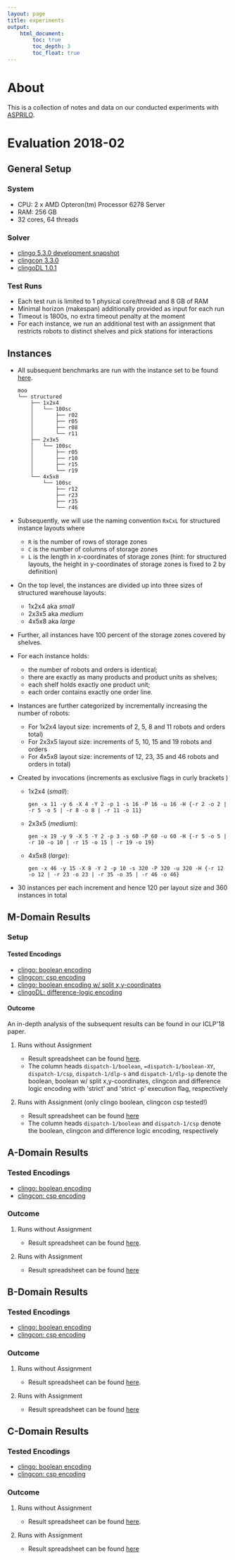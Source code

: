 ```yaml
---
layout: page
title: experiments
output:
    html_document:
        toc: true
        toc_depth: 3
        toc_float: true
---
```


# About

This is a collection of notes and data on our conducted experiments with [ASPRILO](index.md).

# Evaluation 2018-02

## General Setup

### System

- CPU: 2 x AMD Opteron(tm) Processor 6278 Server
- RAM: 256 GB
- 32 cores, 64 threads

### Solver

- [clingo 5.3.0 development snapshot](https://github.com/potassco/clingo/tree/wip)
- [clingcon 3.3.0](https://github.com/potassco/clingcon/tree/v3.3.0)
- [clingoDL 1.0.1](https://github.com/potassco/clingoDL)

### Test Runs

- Each test run is limited to 1 physical core/thread and 8 GB of RAM
- Minimal horizon (makespan) additionally provided as input for each run
- Timeout is 1800s, no extra timeout penalty at the moment
- For each instance, we run an additional test with an assignment that restricts robots to distinct shelves and pick stations for interactions

## Instances

-   All subsequent benchmarks are run with the instance set to be found [here](https://www.cs.uni-potsdam.de/~phil/asprilo/experiments/2018-02/instances.tar.bz2).

    ```shell
    moo
    └── structured
        ├── 1x2x4
        │   └── 100sc
        │       ├── r02
        │       ├── r05
        │       ├── r08
        │       └── r11
        ├── 2x3x5
        │   └── 100sc
        │       ├── r05
        │       ├── r10
        │       ├── r15
        │       └── r19
        └── 4x5x8
            └── 100sc
                ├── r12
                ├── r23
                ├── r35
                └── r46
    ```

-   Subsequently, we will use the naming convention `RxCxL` for structured instance layouts where
    - `R` is the number of rows of storage zones
    - `C` is the number of columns of storage zones
    - `L` is the length in x-coordinates of storage zones (hint: for structured layouts, the height
      in y-coordinates of storage zones is fixed to 2 by definition)
-   On the top level, the instances are divided up into three sizes of structured warehouse layouts:
    - 1x2x4 aka *small*
    - 2x3x5 aka *medium*
    - 4x5x8 aka *large*
-   Further, all instances have 100 percent of the storage zones covered by shelves.
-   For each instance holds:
    - the number of robots and orders is identical;
    - there are exactly as many products and product units as shelves;
    - each shelf holds exactly one product unit;
    - each order contains exactly one order line.
-   Instances are further categorized by incrementally increasing the number of robots:
    - For 1x2x4 layout size: increments of 2, 5, 8 and 11 robots and orders total)
    - For 2x3x5 layout size: increments of 5, 10, 15 and 19 robots and orders
    - For 4x5x8 layout size: increments of 12, 23, 35 and 46 robots and orders in total)
-   Created by invocations (increments as exclusive flags in curly brackets )
    -   1x2x4 (*small*):

        ```shell
        gen -x 11 -y 6 -X 4 -Y 2 -p 1 -s 16 -P 16 -u 16 -H {-r 2 -o 2 | -r 5 -o 5 | -r 8 -o 8 | -r 11 -o 11}
        ```

    -   2x3x5 (*medium*):

        ```shell
        gen -x 19 -y 9 -X 5 -Y 2 -p 3 -s 60 -P 60 -u 60 -H {-r 5 -o 5 | -r 10 -o 10 | -r 15 -o 15 | -r 19 -o 19}
        ```

    -   4x5x8 (*large*):

        ```shell
        gen -x 46 -y 15 -X 8 -Y 2 -p 10 -s 320 -P 320 -u 320 -H {-r 12 -o 12 | -r 23 -o 23 | -r 35 -o 35 | -r 46 -o 46}
        ```

-   30 instances per each increment and hence 120 per layout size and 360 instances in total


## M-Domain Results

### Setup

#### Tested Encodings

- [clingo: boolean encoding](https://github.com/potassco/asprilo-encodings/blob/restruct/moo/encoding.lp)
- [clingcon: csp encoding](https://github.com/potassco/asprilo-encodings/blob/restruct/moo/encoding.clp)
- [clingo: boolean encoding w/ split x,y-coordinates](https://github.com/potassco/asprilo-encodings/blob/restruct/moo/encoding-XY.lp)
- [clingoDL: difference-logic encoding](https://github.com/potassco/asprilo-encodings/blob/restruct/moo/encoding.dlp)

#### Outcome

An in-depth analysis of the subsequent results can be found in our ICLP'18 paper.

1.  Runs without Assignment

    - Result spreadsheet can be found [here](https://www.cs.uni-potsdam.de/~phil/asprilo/experiments/2018-02/m/res.ods).
    - The column heads `dispatch-1/boolean`, `=dispatch-1/boolean-XY`, `dispatch-1/csp`,
      `dispatch-1/dlp-s` and `dispatch-1/dlp-sp` denote the boolean, boolean w/ split x,y-coordinates,
      clingcon and difference logic encoding with 'strict' and 'strict -p' execution flag,
      respectively

2.  Runs with Assignment (only clingo boolean, clingcon csp tested!)

    - Result spreadsheet can be found [here](https://www.cs.uni-potsdam.de/~phil/asprilo/experiments/2018-02/m/res-asg.ods)
    - The column heads `dispatch-1/boolean` and `dispatch-1/csp` denote the boolean, clingcon and difference logic encoding, respectively


## A-Domain Results

### Tested Encodings

- [clingo: boolean encoding](https://github.com/potassco/asprilo-encodings/blob/restruct/mppd/encoding-q.lp)
- [clingcon: csp encoding](https://github.com/potassco/asprilo-encodings/blob/restruct/mppd/encoding-q.clp)

### Outcome

1.  Runs without Assignment

    - Result spreadsheet can be found [here](https://www.cs.uni-potsdam.de/~phil/asprilo/experiments/2018-02/a/res.ods).

2.  Runs with Assignment

    - Result spreadsheet can be found [here](https://www.cs.uni-potsdam.de/~phil/asprilo/experiments/2018-02/a/res-asg.ods)


## B-Domain Results

### Tested Encodings

- [clingo: boolean encoding](https://github.com/potassco/asprilo-encodings/blob/restruct/mppd/encoding-r.lp)
- [clingcon: csp encoding](https://github.com/potassco/asprilo-encodings/blob/restruct/mppd/encoding-r.clp)

### Outcome

1.  Runs without Assignment

    - Result spreadsheet can be found [here](https://www.cs.uni-potsdam.de/~phil/asprilo/experiments/2018-02/b/res.ods).

2.  Runs with Assignment

    - Result spreadsheet can be found [here](https://www.cs.uni-potsdam.de/~phil/asprilo/experiments/2018-02/b/res-asg.ods)

## C-Domain Results

### Tested Encodings

- [clingo: boolean encoding](https://github.com/potassco/asprilo-encodings/blob/restruct/mppd/encoding-0.lp)
- [clingcon: csp encoding](https://github.com/potassco/asprilo-encodings/blob/restruct/mppd/encoding-0.clp)

### Outcome

1.  Runs without Assignment

    - Result spreadsheet can be found [here](https://www.cs.uni-potsdam.de/~phil/asprilo/experiments/2018-02/c/res.ods).

2.  Runs with Assignment

    - Result spreadsheet can be found [here](https://www.cs.uni-potsdam.de/~phil/asprilo/experiments/2018-02/c/res-asg.ods)
